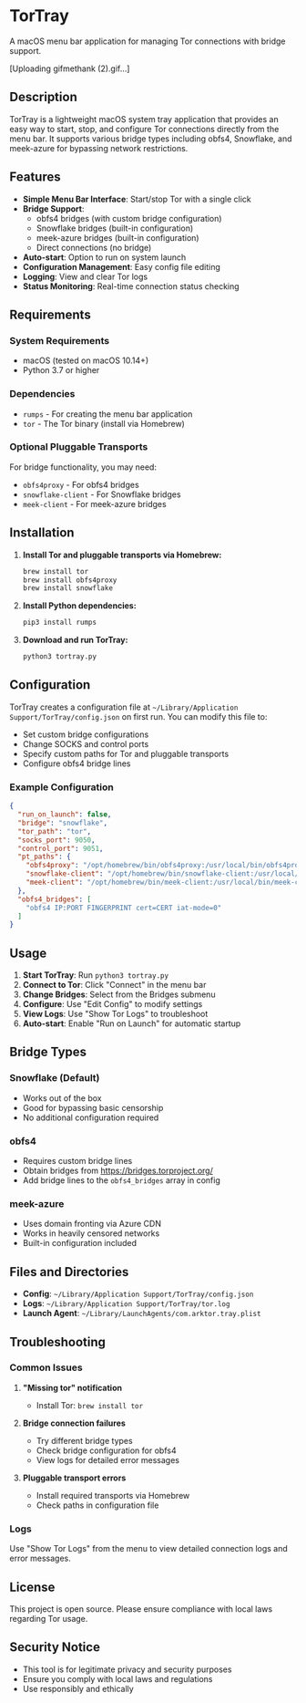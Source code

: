 # TorTray

A macOS menu bar application for managing Tor connections with bridge support.

[Uploading gifmethank (2).gif…]

## Description

TorTray is a lightweight macOS system tray application that provides an easy way to start, stop, and configure Tor connections directly from the menu bar. It supports various bridge types including obfs4, Snowflake, and meek-azure for bypassing network restrictions.

## Features

- **Simple Menu Bar Interface**: Start/stop Tor with a single click
- **Bridge Support**: 
  - obfs4 bridges (with custom bridge configuration)
  - Snowflake bridges (built-in configuration)
  - meek-azure bridges (built-in configuration)
  - Direct connections (no bridge)
- **Auto-start**: Option to run on system launch
- **Configuration Management**: Easy config file editing
- **Logging**: View and clear Tor logs
- **Status Monitoring**: Real-time connection status checking

## Requirements

### System Requirements
- macOS (tested on macOS 10.14+)
- Python 3.7 or higher

### Dependencies
- `rumps` - For creating the menu bar application
- `tor` - The Tor binary (install via Homebrew)

### Optional Pluggable Transports
For bridge functionality, you may need:
- `obfs4proxy` - For obfs4 bridges
- `snowflake-client` - For Snowflake bridges  
- `meek-client` - For meek-azure bridges

## Installation

1. **Install Tor and pluggable transports via Homebrew:**
   ```bash
   brew install tor
   brew install obfs4proxy
   brew install snowflake
   ```

2. **Install Python dependencies:**
   ```bash
   pip3 install rumps
   ```

3. **Download and run TorTray:**
   ```bash
   python3 tortray.py
   ```

## Configuration

TorTray creates a configuration file at `~/Library/Application Support/TorTray/config.json` on first run. You can modify this file to:

- Set custom bridge configurations
- Change SOCKS and control ports
- Specify custom paths for Tor and pluggable transports
- Configure obfs4 bridge lines

### Example Configuration

```json
{
  "run_on_launch": false,
  "bridge": "snowflake",
  "tor_path": "tor",
  "socks_port": 9050,
  "control_port": 9051,
  "pt_paths": {
    "obfs4proxy": "/opt/homebrew/bin/obfs4proxy:/usr/local/bin/obfs4proxy",
    "snowflake-client": "/opt/homebrew/bin/snowflake-client:/usr/local/bin/snowflake-client",
    "meek-client": "/opt/homebrew/bin/meek-client:/usr/local/bin/meek-client"
  },
  "obfs4_bridges": [
    "obfs4 IP:PORT FINGERPRINT cert=CERT iat-mode=0"
  ]
}
```

## Usage

1. **Start TorTray**: Run `python3 tortray.py`
2. **Connect to Tor**: Click "Connect" in the menu bar
3. **Change Bridges**: Select from the Bridges submenu
4. **Configure**: Use "Edit Config" to modify settings
5. **View Logs**: Use "Show Tor Logs" to troubleshoot
6. **Auto-start**: Enable "Run on Launch" for automatic startup

## Bridge Types

### Snowflake (Default)
- Works out of the box
- Good for bypassing basic censorship
- No additional configuration required

### obfs4
- Requires custom bridge lines
- Obtain bridges from https://bridges.torproject.org/
- Add bridge lines to the `obfs4_bridges` array in config

### meek-azure
- Uses domain fronting via Azure CDN
- Works in heavily censored networks
- Built-in configuration included

## Files and Directories

- **Config**: `~/Library/Application Support/TorTray/config.json`
- **Logs**: `~/Library/Application Support/TorTray/tor.log`
- **Launch Agent**: `~/Library/LaunchAgents/com.arktor.tray.plist`

## Troubleshooting

### Common Issues

1. **"Missing tor" notification**
   - Install Tor: `brew install tor`

2. **Bridge connection failures**
   - Try different bridge types
   - Check bridge configuration for obfs4
   - View logs for detailed error messages

3. **Pluggable transport errors**
   - Install required transports via Homebrew
   - Check paths in configuration file

### Logs
Use "Show Tor Logs" from the menu to view detailed connection logs and error messages.

## License

This project is open source. Please ensure compliance with local laws regarding Tor usage.

## Security Notice

- This tool is for legitimate privacy and security purposes
- Ensure you comply with local laws and regulations
- Use responsibly and ethically
